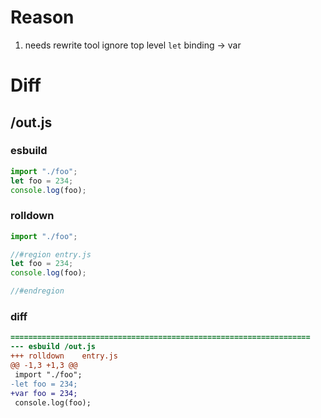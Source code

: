 # Reason
1. needs rewrite tool ignore top level `let` binding -> var
# Diff
## /out.js
### esbuild
```js
import "./foo";
let foo = 234;
console.log(foo);
```
### rolldown
```js
import "./foo";

//#region entry.js
let foo = 234;
console.log(foo);

//#endregion

```
### diff
```diff
===================================================================
--- esbuild	/out.js
+++ rolldown	entry.js
@@ -1,3 +1,3 @@
 import "./foo";
-let foo = 234;
+var foo = 234;
 console.log(foo);

```